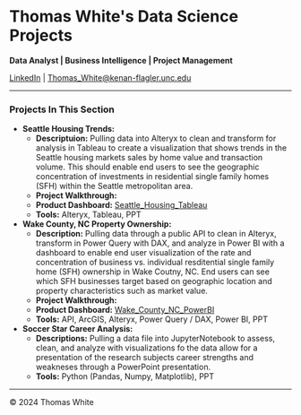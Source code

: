 # Thomas White's Data Science Projects

**Data Analyst | Business Intelligence | Project Management**

[LinkedIn](https://linkedin.com/in/Capt-Thomas-White) | [Thomas_White@kenan-flagler.unc.edu](mailto:Thomas_White@kenan-flagler.unc.edu)

---
### Projects In This Section
- **Seattle Housing Trends:**
  - **Descriptuion:** Pulling data into Alteryx to clean and transform for analysis in Tableau to create a visualization that shows trends in the Seattle housing markets sales by home value and transaction volume. This should enable end users to see the geographic concentration of investments in residential single family homes (SFH) within the Seattle metropolitan area.
  - **Project Walkthrough:**
  - **Product Dashboard:** [Seattle_Housing_Tableau](https://public.tableau.com/app/profile/thomas.white7591/viz/Seattle_Housing_Trends/Dashboard1?publish=yes)
  - **Tools:** Alteryx, Tableau, PPT
- **Wake County, NC Property Ownership:**
  - **Description:** Pulling data through a public API to clean in Alteryx, transform in Power Query with DAX, and analyze in Power BI with a dashboard to enable end user visualization of the rate and concentration of business vs. individual resditential single family home (SFH) ownership in Wake Coutny, NC. End users can see which SFH businesses target based on geographic location and property characteristics such as market value. 
  - **Project Walkthrough:**
  - **Product Dashboard:** [Wake_County_NC_PowerBI](https://app.powerbi.com/groups/me/reports/cd917d11-a06d-48d9-8a7a-5ca0a435cbed/add663d01077880836a3?experience=power-bi)
  - **Tools:** API, ArcGIS, Alteryx, Power Query / DAX, Power BI, PPT
- **Soccer Star Career Analysis:**
  - **Descriptions:** Pulling a data file into JupyterNotebook to assess, clean, and analyze with visualizations fo the data allow for a presentation of the research subjects career strengths and weakneses through a PowerPoint presentation. 
  - **Tools:** Python (Pandas, Numpy, Matplotlib), PPT
---

&copy; 2024 Thomas White

